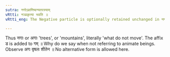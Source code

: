 ```yaml
---
sutra: नगोऽप्राणिष्वन्यतरस्याम्
vRtti: नञ्प्रकृत्या भवति ॥
vRtti_eng: The Negative particle is optionally retained unchanged in नग, when it does not mean a living animate being.

---
```

Thus नगाः or अगाः 'trees', or 'mountains', literally 'what do not move'. The affix ड is added to गम् ॥ Why do we say when not referring to animate beings. Observe अगः वृषलः शीतेन ॥ No alternative form is allowed here.